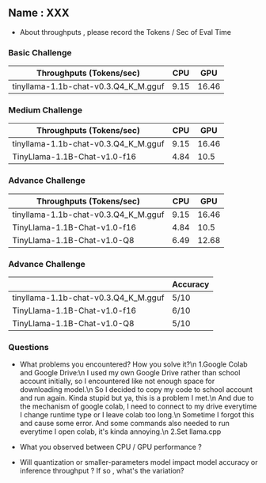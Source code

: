 ## Name : XXX

* About throughputs , please record the Tokens / Sec of Eval Time 

### Basic Challenge
| Throughputs (Tokens/sec) | CPU      | GPU      | 
| --------                 | -------- | -------- | 
| tinyllama-1.1b-chat-v0.3.Q4_K_M.gguf  | 9.15     | 16.46     |


### Medium Challenge
| Throughputs (Tokens/sec) | CPU      | GPU      | 
| --------                 | -------- | -------- | 
| tinyllama-1.1b-chat-v0.3.Q4_K_M.gguf  | 9.15     | 16.46     |
| TinyLlama-1.1B-Chat-v1.0-f16  | 4.84     | 10.5     |



### Advance Challenge
| Throughputs (Tokens/sec) | CPU      | GPU      | 
| --------                 | -------- | -------- | 
| tinyllama-1.1b-chat-v0.3.Q4_K_M.gguf  | 9.15    | 16.46   |
| TinyLlama-1.1B-Chat-v1.0-f16  | 4.84     | 10.5     |
| TinyLlama-1.1B-Chat-v1.0-Q8  | 6.49     | 12.68    |


### Advance Challenge

|                           | Accuracy  |
| --------                 | --------  |
| tinyllama-1.1b-chat-v0.3.Q4_K_M.gguf | 5/10     |
| TinyLlama-1.1B-Chat-v1.0-f16         | 6/10     |
| TinyLlama-1.1B-Chat-v1.0-Q8          | 5/10     |

### Questions
* What problems you encountered? How you solve it?\n
  1.Google Colab and Google Drive:\n
    I used my own Google Drive rather than school account initially, so I encountered like not enough space for downloading model.\n
    So I decided to copy my code to school account and run again. Kinda stupid but ya, this is a problem I met.\n
    And due to the mechanism of google colab, I need to connect to my drive everytime I change runtime type or I leave colab too long.\n
    Sometime I forgot this and cause some error. And some commands also needed to run everytime I open colab, it's kinda annoying.\n
  2.Set llama.cpp
    
* What you observed between CPU / GPU performance ?    
* Will quantization or smaller-parameters model impact model accuracy or inference throughput ? If so , what's the variation?



